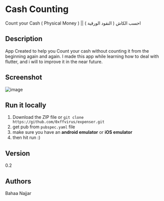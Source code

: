 # Cash Counting 

Count your Cash ( Physical Money ) || احسب الكاش ( النقود الورقية )
## Description
App Created to help you Count your cash without counting it from the beginning again and again. I made this app while learning how to deal with flutter, and i will to improve it in the near future.
## Screenshot
![image](https://github.com/user-attachments/assets/572f2ded-8061-41e9-a3c5-651a31ec31ef)


## Run it locally

1. Download the ZIP file or ```git clone https://github.com/0xffvirus/expenser.git```
2. get pub from ```pubspec.yaml``` file
3. make sure you have an <b>android emulator</b> or <b>iOS emulator</b>
4. then hit run :)

## Version
0.2

## Authors
Bahaa Najjar

